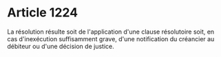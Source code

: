 # Article 1224

La résolution résulte soit de l'application d'une clause résolutoire soit, en cas d'inexécution suffisamment grave, d'une notification du créancier au débiteur ou d'une décision de justice.